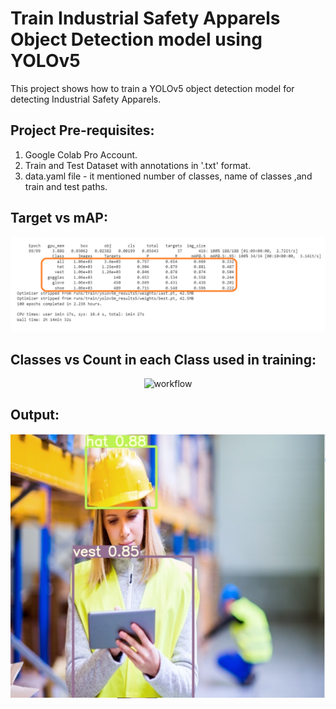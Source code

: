 # Train Industrial Safety Apparels Object Detection model using YOLOv5


This project shows how to train a YOLOv5 object detection model for detecting Industrial Safety Apparels.
 

## Project Pre-requisites:
1. Google Colab Pro Account.
2. Train and Test Dataset with annotations in '.txt' format.
3. data.yaml file - it mentioned number of classes, name of classes ,and train and test paths.


## Target vs mAP:

<p align="center">
  <img src="images\1.png" alt="workflow"/>
</p>

## Classes vs Count in each Class used in training:

<p align="center">
  <img src="images\labels.png" alt="workflow"/>
</p>

## Output:

<p align="center">
  <img src="images\output.png" alt="workflow"/>
</p>



